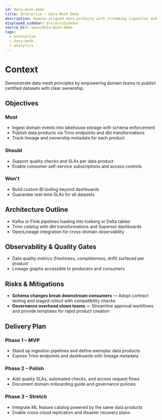```yaml
---
id: data-mesh-demo
title: Enterprise – Data Mesh Demo
description: Domain-aligned data products with streaming ingestion and governance.
displayed_sidebar: projectsSidebar
source_dir: apps/data-mesh-demo
tags:
  - enterprise
  - data-mesh
  - analytics
---
```


# Context

Demonstrate data mesh principles by empowering domain teams to publish certified datasets with clear ownership.

## Objectives

### Must
- Ingest domain events into lakehouse storage with schema enforcement
- Publish data products via Trino endpoints and dbt transformations
- Track lineage and ownership metadata for each product

### Should
- Support quality checks and SLAs per data product
- Enable consumer self-service subscriptions and access controls

### Won't
- Build custom BI tooling beyond dashboards
- Guarantee real-time SLAs for all datasets

## Architecture Outline

- Kafka or Flink pipelines loading into Iceberg or Delta tables
- Trino catalog with dbt transformations and Superset dashboards
- OpenLineage integration for cross-domain observability

## Observability & Quality Gates

- Data quality metrics (freshness, completeness, drift) surfaced per product
- Lineage graphs accessible to producers and consumers

## Risks & Mitigations

- **Schema changes break downstream consumers** — Adopt contract testing and staged rollout with compatibility checks
- **Governance overhead slows teams** — Streamline approval workflows and provide templates for rapid product creation

## Delivery Plan

### Phase 1 – MVP
- Stand up ingestion pipelines and define exemplar data products
- Expose Trino endpoints and dashboards with lineage metadata

### Phase 2 – Polish
- Add quality SLAs, automated checks, and access request flows
- Document domain onboarding guide and governance policies

### Phase 3 – Stretch
- Integrate ML feature catalog powered by the same data products
- Enable cross-cloud replication and disaster recovery plans
